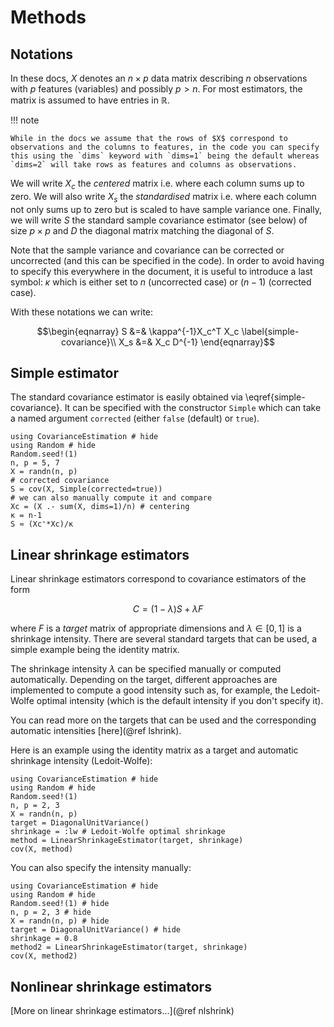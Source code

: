 # Methods

## Notations

In these docs, $X$ denotes an $n\times p$ data matrix describing $n$ observations with $p$ features (variables) and possibly $p > n$.
For most estimators, the matrix is assumed to have entries in $\mathbb R$.

!!! note

    While in the docs we assume that the rows of $X$ correspond to observations and the columns to features, in the code you can specify this using the `dims` keyword with `dims=1` being the default whereas `dims=2` will take rows as features and columns as observations.

We will write $X_c$ the *centered* matrix i.e. where each column sums up to zero.
We will also write $X_s$ the *standardised* matrix i.e. where each column not only sums up to zero but is scaled to have sample variance one.
Finally, we will write $S$ the standard sample covariance estimator (see below) of size $p\times p$ and $D$ the diagonal matrix matching the diagonal of $S$.

Note that the sample variance and covariance can be corrected or uncorrected (and this can be specified in the code).
In order to avoid having to specify this everywhere in the document, it is useful to introduce a last symbol: $\kappa$ which is either set to $n$ (uncorrected case) or $(n-1)$ (corrected case).

With these notations we can write:

```math
\begin{eqnarray}
    S &=& \kappa^{-1}X_c^T X_c \label{simple-covariance}\\
    X_s &=& X_c D^{-1}
\end{eqnarray}
```

## Simple estimator

The standard covariance estimator is easily obtained via \eqref{simple-covariance}.
It can be specified with the constructor `Simple` which can take a named argument `corrected` (either `false` (default) or `true`).

```@example
using CovarianceEstimation # hide
using Random # hide
Random.seed!(1)
n, p = 5, 7
X = randn(n, p)
# corrected covariance
S = cov(X, Simple(corrected=true))
# we can also manually compute it and compare
Xc = (X .- sum(X, dims=1)/n) # centering
κ = n-1
S ≈ (Xc'*Xc)/κ
```

## Linear shrinkage estimators

Linear shrinkage estimators correspond to covariance estimators of the form

```math
C = (1-\lambda)S + \lambda F
```

where $F$ is a *target* matrix of appropriate dimensions and $\lambda\in[0,1]$ is a shrinkage intensity.
There are several standard targets that can be used, a simple example being the identity matrix.

The shrinkage intensity $\lambda$ can be specified manually or computed automatically.
Depending on the target, different approaches are implemented to compute a good intensity such as, for example, the Ledoit-Wolfe optimal intensity (which is the default intensity if you don't specify it).

You can read more on the targets that can be used and the corresponding automatic intensities [here](@ref lshrink).

Here is an example using the identity matrix as a target and automatic shrinkage intensity (Ledoit-Wolfe):

```@example
using CovarianceEstimation # hide
using Random # hide
Random.seed!(1)
n, p = 2, 3
X = randn(n, p)
target = DiagonalUnitVariance()
shrinkage = :lw # Ledoit-Wolfe optimal shrinkage
method = LinearShrinkageEstimator(target, shrinkage)
cov(X, method)
```

You can also specify the intensity manually:

```@example
using CovarianceEstimation # hide
using Random # hide
Random.seed!(1) # hide
n, p = 2, 3 # hide
X = randn(n, p) # hide
target = DiagonalUnitVariance() # hide
shrinkage = 0.8
method2 = LinearShrinkageEstimator(target, shrinkage)
cov(X, method2)
```

## Nonlinear shrinkage estimators

[More on linear shrinkage estimators...](@ref nlshrink)
